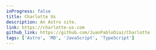 ```yaml
---
inProgress: false
title: Charlotte Us
description: An Astro site.
link: https://charlotte-us.com
github_link: https://github.com/JuanPabloDiaz/Charlotte
tags: ['Astro', 'MD', 'JavaScript', 'TypeScript']
---
```

